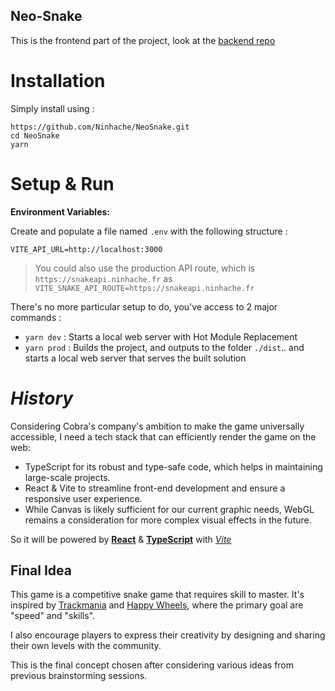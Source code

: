 ## Neo-Snake

This is the frontend part of the project, look at the [backend repo](https://github.com/Ninhache/NeoSnakeApi.git)

# Installation

Simply install using :

```
https://github.com/Ninhache/NeoSnake.git
cd NeoSnake
yarn
```

# Setup & Run

**Environment Variables:**

Create and populate a file named `.env` with the following structure :

```.env
VITE_API_URL=http://localhost:3000
```

> You could also use the production API route, which is `https://snakeapi.ninhache.fr`
> as `VITE_SNAKE_API_ROUTE=https://snakeapi.ninhache.fr`

There's no more particular setup to do, you've access to 2 major commands :

- `yarn dev` : Starts a local web server with Hot Module Replacement
- `yarn prod` : Builds the project, and outputs to the folder `./dist`.. and starts a local web server that serves the built solution

# _History_

Considering Cobra's company's ambition to make the game universally accessible, I need a tech stack that can efficiently render the game on the web:

- TypeScript for its robust and type-safe code, which helps in maintaining large-scale projects.
- React & Vite to streamline front-end development and ensure a responsive user experience.
- While Canvas is likely sufficient for our current graphic needs, WebGL remains a consideration for more complex visual effects in the future.

So it will be powered by [**React**](https://fr.react.dev/) & [**TypeScript**](https://www.typescriptlang.org/) with [_Vite_](https://vitejs.dev/)

## Final Idea

This game is a competitive snake game that requires skill to master. It's inspired by [Trackmania](https://www.ubisoft.com/fr-fr/game/trackmania/trackmania) and [Happy Wheels](https://fr.wikipedia.org/wiki/Happy_Wheels), where the primary goal are "speed" and "skills".

I also encourage players to express their creativity by designing and sharing their own levels with the community.

This is the final concept chosen after considering various ideas from previous brainstorming sessions.
